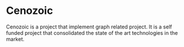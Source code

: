 Cenozoic
========

Cenozoic is a project that implement graph related project. It is a self funded project that consolidated the state of the art technologies in the market. 
